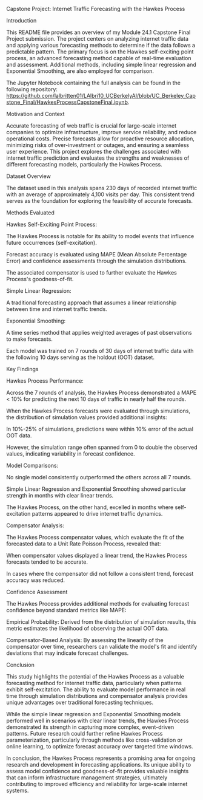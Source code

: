 Capstone Project: Internet Traffic Forecasting with the Hawkes Process

Introduction

This README file provides an overview of my Module 24.1 Capstone Final Project submission. The project centers on analyzing internet traffic data and applying various forecasting methods to determine if the data follows a predictable pattern. The primary focus is on the Hawkes self-exciting point process, an advanced forecasting method capable of real-time evaluation and assessment. Additional methods, including simple linear regression and Exponential Smoothing, are also employed for comparison.

The Jupyter Notebook containing the full analysis can be found in the following repository: https://github.com/lalbritten01/LAlbri10_UCBerkelyAI/blob/UC_Berkeley_Capstone_Final/HawkesProcessCapstoneFinal.ipynb.

Motivation and Context

Accurate forecasting of web traffic is crucial for large-scale internet companies to optimize infrastructure, improve service reliability, and reduce operational costs. Precise forecasts allow for proactive resource allocation, minimizing risks of over-investment or outages, and ensuring a seamless user experience. This project explores the challenges associated with internet traffic prediction and evaluates the strengths and weaknesses of different forecasting models, particularly the Hawkes Process.

Dataset Overview

The dataset used in this analysis spans 230 days of recorded internet traffic with an average of approximately 4,100 visits per day. This consistent trend serves as the foundation for exploring the feasibility of accurate forecasts.

Methods Evaluated

Hawkes Self-Exciting Point Process:

The Hawkes Process is notable for its ability to model events that influence future occurrences (self-excitation).

Forecast accuracy is evaluated using MAPE (Mean Absolute Percentage Error) and confidence assessments through the simulation distributions.

The associated compensator is used to further evaluate the Hawkes Process's goodness-of-fit.

Simple Linear Regression:

A traditional forecasting approach that assumes a linear relationship between time and internet traffic trends.

Exponential Smoothing:

A time series method that applies weighted averages of past observations to make forecasts.

Each model was trained on 7 rounds of 30 days of internet traffic data with the following 10 days serving as the holdout (OOT) dataset.

Key Findings

Hawkes Process Performance:

Across the 7 rounds of analysis, the Hawkes Process demonstrated a MAPE < 10% for predicting the next 10 days of traffic in nearly half the rounds.

When the Hawkes Process forecasts were evaluated through simulations, the distribution of simulation values provided additional insights:

In 10%-25% of simulations, predictions were within 10% error of the actual OOT data.

However, the simulation range often spanned from 0 to double the observed values, indicating variability in forecast confidence.

Model Comparisons:

No single model consistently outperformed the others across all 7 rounds.

Simple Linear Regression and Exponential Smoothing showed particular strength in months with clear linear trends.

The Hawkes Process, on the other hand, excelled in months where self-excitation patterns appeared to drive internet traffic dynamics.

Compensator Analysis:

The Hawkes Process compensator values, which evaluate the fit of the forecasted data to a Unit Rate Poisson Process, revealed that:

When compensator values displayed a linear trend, the Hawkes Process forecasts tended to be accurate.

In cases where the compensator did not follow a consistent trend, forecast accuracy was reduced.

Confidence Assessment

The Hawkes Process provides additional methods for evaluating forecast confidence beyond standard metrics like MAPE:

Empirical Probability: Derived from the distribution of simulation results, this metric estimates the likelihood of observing the actual OOT data.

Compensator-Based Analysis: By assessing the linearity of the compensator over time, researchers can validate the model's fit and identify deviations that may indicate forecast challenges.

Conclusion

This study highlights the potential of the Hawkes Process as a valuable forecasting method for internet traffic data, particularly when patterns exhibit self-excitation. The ability to evaluate model performance in real time through simulation distributions and compensator analysis provides unique advantages over traditional forecasting techniques.

While the simple linear regression and Exponential Smoothing models performed well in scenarios with clear linear trends, the Hawkes Process demonstrated its strength in capturing more complex, event-driven patterns. Future research could further refine Hawkes Process parameterization, particularly through methods like cross-validation or online learning, to optimize forecast accuracy over targeted time windows.

In conclusion, the Hawkes Process represents a promising area for ongoing research and development in forecasting applications. Its unique ability to assess model confidence and goodness-of-fit provides valuable insights that can inform infrastructure management strategies, ultimately contributing to improved efficiency and reliability for large-scale internet systems.

